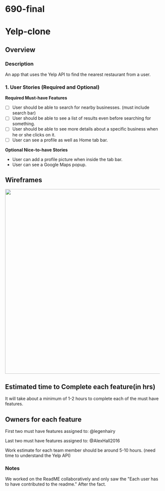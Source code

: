 # 690-final

# Yelp-clone

## Overview

### Description
An app that uses the Yelp API to find the nearest restaurant from a user.

### 1. User Stories (Required and Optional)

**Required Must-have Features**

* [ ] User should be able to search for nearby businesses. (must include search bar)
* [ ] User should be able to see a list of results even before searching for something.
* [ ] User should be able to see more details about a specific business when he or she clicks on it.
* [ ] User can see a profile as well as Home tab bar.

**Optional Nice-to-have Stories**

* User can add a profile picture when inside the tab bar. 
* User can see a Google Maps popup.


## Wireframes 
<img src="http://g.recordit.co/QahINCecvU.gif" width=600>

## Estimated time to Complete each feature(in hrs)
  It will take about a minimum of 1-2 hours to complete each of the must have features.   

## Owners for each feature  
  First two must have features assigned to: @legenhairy
    
  Last two must have features assigned to: @AlexHall2016
  
  Work estimate for each team member should be around 5-10 hours. (need time to understand the Yelp API)
### Notes
  We worked on the ReadME collaboratively and only saw the "Each user has to have contributed to the readme." After the fact.
